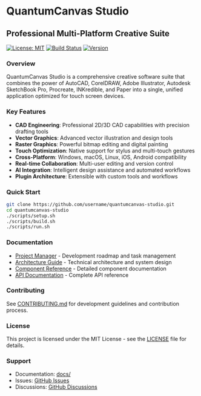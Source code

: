 # QuantumCanvas Studio
## Professional Multi-Platform Creative Suite

[![License: MIT](https://img.shields.io/badge/License-MIT-yellow.svg)](https://opensource.org/licenses/MIT)
[![Build Status](https://github.com/username/quantumcanvas-studio/workflows/CI/badge.svg)](https://github.com/username/quantumcanvas-studio/actions)
[![Version](https://img.shields.io/badge/version-1.0.0--alpha-blue.svg)](https://github.com/username/quantumcanvas-studio/releases)

### Overview
QuantumCanvas Studio is a comprehensive creative software suite that combines the power of AutoCAD, CorelDRAW, Adobe Illustrator, Autodesk SketchBook Pro, Procreate, INKredible, and Paper into a single, unified application optimized for touch screen devices.

### Key Features
- **CAD Engineering**: Professional 2D/3D CAD capabilities with precision drafting tools
- **Vector Graphics**: Advanced vector illustration and design tools
- **Raster Graphics**: Powerful bitmap editing and digital painting
- **Touch Optimization**: Native support for stylus and multi-touch gestures
- **Cross-Platform**: Windows, macOS, Linux, iOS, Android compatibility
- **Real-time Collaboration**: Multi-user editing and version control
- **AI Integration**: Intelligent design assistance and automated workflows
- **Plugin Architecture**: Extensible with custom tools and workflows

### Quick Start
```bash
git clone https://github.com/username/quantumcanvas-studio.git
cd quantumcanvas-studio
./scripts/setup.sh
./scripts/build.sh
./scripts/run.sh
```

### Documentation
- [Project Manager](./docs/Project_Manager.md) - Development roadmap and task management
- [Architecture Guide](./docs/Arquitectura.md) - Technical architecture and system design
- [Component Reference](./docs/Readme_Claude.md) - Detailed component documentation
- [API Documentation](./docs/api/) - Complete API reference

### Contributing
See [CONTRIBUTING.md](./CONTRIBUTING.md) for development guidelines and contribution process.

### License
This project is licensed under the MIT License - see the [LICENSE](./LICENSE) file for details.

### Support
- Documentation: [docs/](./docs/)
- Issues: [GitHub Issues](https://github.com/username/quantumcanvas-studio/issues)
- Discussions: [GitHub Discussions](https://github.com/username/quantumcanvas-studio/discussions)